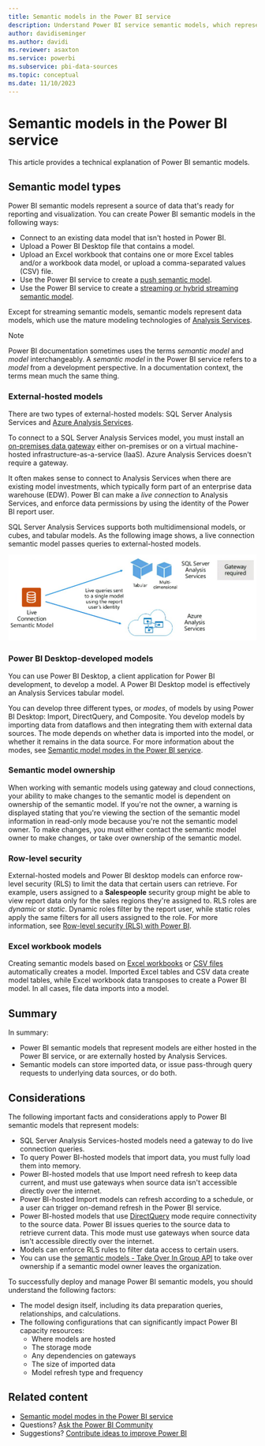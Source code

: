 ```yaml
---
title: Semantic models in the Power BI service
description: Understand Power BI service semantic models, which represent a source of data ready for reporting and visualization.
author: davidiseminger
ms.author: davidi
ms.reviewer: asaxton
ms.service: powerbi
ms.subservice: pbi-data-sources
ms.topic: conceptual
ms.date: 11/10/2023
---
```


# Semantic models in the Power BI service

This article provides a technical explanation of Power BI semantic models.

## Semantic model types

Power BI semantic models represent a source of data that's ready for reporting and visualization. You can create Power BI semantic models in the following ways:

- Connect to an existing data model that isn't hosted in Power BI.
- Upload a Power BI Desktop file that contains a model.
- Upload an Excel workbook that contains one or more Excel tables and/or a workbook data model, or upload a comma-separated values (CSV) file.
- Use the Power BI service to create a [push semantic model](/rest/api/power-bi).
- Use the Power BI service to create a [streaming or hybrid streaming semantic model](service-real-time-streaming.md).

Except for streaming semantic models, semantic models represent data models, which use the mature modeling technologies of [Analysis Services](/analysis-services/analysis-services-overview).

> [!NOTE]
> Power BI documentation sometimes uses the terms *semantic model* and *model* interchangeably. A *semantic model* in the Power BI service refers to a *model* from a development perspective. In a documentation context, the terms mean much the same thing.

### External-hosted models

There are two types of external-hosted models: SQL Server Analysis Services and [Azure Analysis Services](/azure/analysis-services/analysis-services-overview).

To connect to a SQL Server Analysis Services model, you must install an [on-premises data gateway](service-gateway-onprem.md) either on-premises or on a virtual machine-hosted infrastructure-as-a-service (IaaS). Azure Analysis Services doesn't require a gateway.

It often makes sense to connect to Analysis Services when there are existing model investments, which typically form part of an enterprise data warehouse (EDW). Power BI can make a *live connection* to Analysis Services, and enforce data permissions by using the identity of the Power BI report user.

SQL Server Analysis Services supports both multidimensional models, or cubes, and tabular models. As the following image shows, a live connection semantic model passes queries to external-hosted models.

![Diagram that shows how a live connection semantic model passes queries to an external-hosted model.](media/service-datasets-understand/live-connection-dataset.png)

### Power BI Desktop-developed models

You can use Power BI Desktop, a client application for Power BI development, to develop a model. A Power BI Desktop model is effectively an Analysis Services tabular model.

You can develop three different types, or *modes*, of models by using Power BI Desktop: Import, DirectQuery, and Composite. You develop models by importing data from dataflows and then integrating them with external data sources. The mode depends on whether data is imported into the model, or whether it remains in the data source. For more information about the modes, see [Semantic model modes in the Power BI service](service-dataset-modes-understand.md).

### Semantic model ownership

When working with semantic models using gateway and cloud connections, your ability to make changes to the semantic model is dependent on ownership of the semantic model. If you're not the owner, a warning is displayed stating that you're viewing the section of the semantic model information in read-only mode because you're not the semantic model owner. To make changes, you must either contact the semantic model owner to make changes, or take over ownership of the semantic model.


### Row-level security

External-hosted models and Power BI desktop models can enforce row-level security (RLS) to limit the data that certain users can retrieve. For example, users assigned to a **Salespeople** security group might be able to view report data only for the sales regions they're assigned to. RLS roles are *dynamic* or *static*. Dynamic roles filter by the report user, while static roles apply the same filters for all users assigned to the role. For more information, see [Row-level security (RLS) with Power BI](/fabric/security/service-admin-rls).

### Excel workbook models

Creating semantic models based on [Excel workbooks](service-excel-workbook-files.md) or [CSV files](service-comma-separated-value-files.md) automatically creates a model. Imported Excel tables and CSV data create model tables, while Excel workbook data transposes to create a Power BI model. In all cases, file data imports into a model.

## Summary

In summary:

- Power BI semantic models that represent models are either hosted in the Power BI service, or are externally hosted by Analysis Services.
- Semantic models can store imported data, or issue pass-through query requests to underlying data sources, or do both.

## Considerations

The following important facts and considerations apply to Power BI semantic models that represent models:

- SQL Server Analysis Services-hosted models need a gateway to do live connection queries.
- To query Power BI-hosted models that import data, you must fully load them into memory.
- Power BI-hosted models that use Import need refresh to keep data current, and must use gateways when source data isn't accessible directly over the internet.
- Power BI-hosted Import models can refresh according to a schedule, or a user can trigger on-demand refresh in the Power BI service.
- Power BI-hosted models that use [DirectQuery](desktop-directquery-about.md) mode require connectivity to the source data. Power BI issues queries to the source data to retrieve current data. This mode must use gateways when source data isn't accessible directly over the internet.
- Models can enforce RLS rules to filter data access to certain users.
- You can use the [semantic models - Take Over In Group API](/rest/api/power-bi/datasets/take-over-in-group) to take over ownership if a semantic model owner leaves the organization.

To successfully deploy and manage Power BI semantic models, you should understand the following factors:

- The model design itself, including its data preparation queries, relationships, and calculations.
- The following configurations that can significantly impact Power BI capacity resources:
  - Where models are hosted
  - The storage mode
  - Any dependencies on gateways
  - The size of imported data
  - Model refresh type and frequency

## Related content

- [Semantic model modes in the Power BI service](service-dataset-modes-understand.md)
- Questions? [Ask the Power BI Community](https://community.powerbi.com)
- Suggestions? [Contribute ideas to improve Power BI](https://ideas.powerbi.com)
